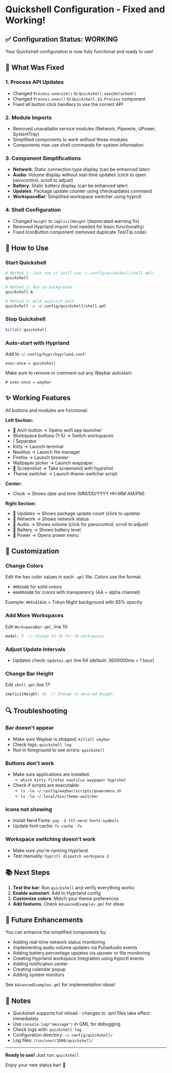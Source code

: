 # Quickshell Configuration - Fixed and Working!

## ✅ Configuration Status: WORKING

Your Quickshell configuration is now fully functional and ready to use!

## 🔧 What Was Fixed

### 1. Process API Updates
- Changed `Process.execute()` to `Quickshell.execDetached()`
- Changed `Process.exec()` to `Quickshell.Io.Process` component
- Fixed all button click handlers to use the correct API

### 2. Module Imports
- Removed unavailable service modules (Network, Pipewire, UPower, SystemTray)
- Simplified components to work without these modules
- Components now use shell commands for system information

### 3. Component Simplifications
- **Network**: Static connection type display (can be enhanced later)
- **Audio**: Volume display without real-time updates (click to open pavucontrol, scroll to adjust)
- **Battery**: Static battery display (can be enhanced later)
- **Updates**: Package update counter using checkupdates command
- **WorkspaceBar**: Simplified workspace switcher using hyprctl

### 4. Shell Configuration
- Changed `height` to `implicitHeight` (deprecated warning fix)
- Removed Hyprland import (not needed for basic functionality)
- Fixed IconButton component (removed duplicate ToolTip code)

## 🚀 How to Use

### Start Quickshell
```bash
# Method 1: Just run it (will use ~/.config/quickshell/shell.qml)
quickshell

# Method 2: Run in background
quickshell &

# Method 3: With explicit path
quickshell -p ~/.config/quickshell/shell.qml
```

### Stop Quickshell
```bash
killall quickshell
```

### Auto-start with Hyprland
Add to `~/.config/hypr/hyprland.conf`:
```
exec-once = quickshell
```

Make sure to remove or comment out any Waybar autostart:
```
# exec-once = waybar
```

## ✨ Working Features

All buttons and modules are functional:

**Left Section:**
- 󰣇 Arch button → Opens wofi app launcher
- Workspace buttons (1-5) → Switch workspaces
- | Separator
-  Kitty → Launch terminal
-  Nautilus → Launch file manager
-  Firefox → Launch browser
-  Wallpaper picker → Launch waypaper
- 󰹑 Screenshot → Take screenshot with hyprshot
-  Theme switcher → Launch theme-switcher script

**Center:**
- Clock → Shows date and time (MM/DD/YYYY HH:MM AM/PM)

**Right Section:**
- 󰚰 Updates → Shows package update count (click to update)
- 󰈀 Network → Shows network status
- 󰕾 Audio → Shows volume (click for pavucontrol, scroll to adjust)
- 󰁹 Battery → Shows battery level
- 󰐥 Power → Opens power menu

## 🎨 Customization

### Change Colors
Edit the hex color values in each `.qml` file. Colors use the format:
- `#RRGGBB` for solid colors
- `#AARRGGBB` for colors with transparency (AA = alpha channel)

Example: `#D91A1B26` = Tokyo Night background with 85% opacity

### Add More Workspaces
Edit `WorkspaceBar.qml`, line 10:
```qml
model: 5  // Change to 10 for 10 workspaces
```

### Adjust Update Intervals
- Updates check: `Updates.qml` line 64 (default: 3600000ms = 1 hour)

### Change Bar Height
Edit `shell.qml` line 17:
```qml
implicitHeight: 42  // Change to desired height
```

## 🔍 Troubleshooting

### Bar doesn't appear
- Make sure Waybar is stopped: `killall waybar`
- Check logs: `quickshell log`
- Run in foreground to see errors: `quickshell`

### Buttons don't work
- Make sure applications are installed:
  - `which kitty firefox nautilus waypaper hyprshot`
- Check if scripts are executable:
  - `ls -la ~/.config/waybar/scripts/powermenu.sh`
  - `ls -la ~/.local/bin/theme-switcher`

### Icons not showing
- Install Nerd Fonts: `yay -S ttf-nerd-fonts-symbols`
- Update font cache: `fc-cache -fv`

### Workspace switching doesn't work
- Make sure you're running Hyprland
- Test manually: `hyprctl dispatch workspace 2`

## 📚 Next Steps

1. **Test the bar**: Run `quickshell` and verify everything works
2. **Enable autostart**: Add to Hyprland config
3. **Customize colors**: Match your theme preferences
4. **Add features**: Check `AdvancedExamples.qml` for ideas

## 🎯 Future Enhancements

You can enhance the simplified components by:
- Adding real-time network status monitoring
- Implementing audio volume updates via PulseAudio events
- Adding battery percentage updates via upower or file monitoring
- Creating Hyprland workspace integration using hyprctl events
- Adding notification center
- Creating calendar popup
- Adding system monitors

See `AdvancedExamples.qml` for implementation ideas!

## 📝 Notes

- Quickshell supports hot reload - changes to .qml files take effect immediately
- Use `console.log("message")` in QML for debugging
- Check logs with: `quickshell log`
- Configuration directory: `~/.config/quickshell/`
- Log files: `/run/user/1000/quickshell/`

---

**Ready to use!** Just run: `quickshell`

Enjoy your new status bar! 🎉
